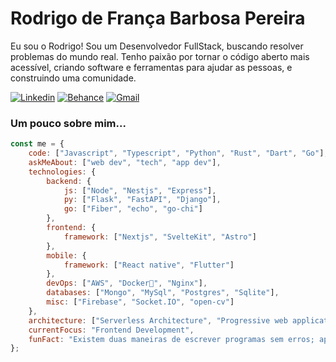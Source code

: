 <!-- Greeting -->
# Rodrigo de França Barbosa Pereira

<!--Introduction -->
Eu sou o Rodrigo! Sou um Desenvolvedor FullStack, buscando resolver problemas do mundo real. Tenho paixão por tornar o código aberto mais acessível, criando software e ferramentas para ajudar as pessoas, e construindo uma comunidade.
<br>

<!-- Your badges -->
[![Linkedin](https://img.shields.io/badge/-Rodrigo_França-blue?style=flat&logo=Linkedin&logoColor=white)](https://www.linkedin.com/in/rofran)
[![Behance](https://img.shields.io/badge/-Rodrigo_França-191919?style=flat&labelColor=191919&logo=behance&logoColor=white)](https://www.behance.net/rofran)
[![Gmail](https://img.shields.io/badge/-howdrigo.fr-c14438?style=flat&logo=Gmail&logoColor=white)](mailto:howdrigo.fr@gmail.com)

### Um pouco sobre mim...

```javascript
const me = {
    code: ["Javascript", "Typescript", "Python", "Rust", "Dart", "Go"],
    askMeAbout: ["web dev", "tech", "app dev"],
    technologies: {
        backend: {
            js: ["Node", "Nestjs", "Express"],
            py: ["Flask", "FastAPI", "Django"],
            go: ["Fiber", "echo", "go-chi"]
        },
        frontend: {
            framework: ["Nextjs", "SvelteKit", "Astro"]
        },
        mobile: {
            framework: ["React native", "Flutter"]
        },
        devOps: ["AWS", "Docker🐳", "Nginx"],
        databases: ["Mongo", "MySql", "Postgres", "Sqlite"],
        misc: ["Firebase", "Socket.IO", "open-cv"]
    },
    architecture: ["Serverless Architecture", "Progressive web applications", "Single page applications"],
    currentFocus: "Frontend Development",
    funFact: "Existem duas maneiras de escrever programas sem erros; apenas a terceira funciona."
};
```
